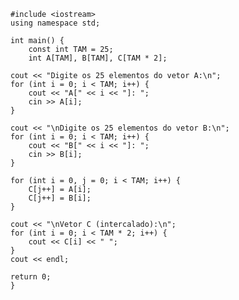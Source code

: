     #include <iostream>
    using namespace std;
    
    int main() {
        const int TAM = 25;
        int A[TAM], B[TAM], C[TAM * 2];

    cout << "Digite os 25 elementos do vetor A:\n";
    for (int i = 0; i < TAM; i++) {
        cout << "A[" << i << "]: ";
        cin >> A[i];
    }

    cout << "\nDigite os 25 elementos do vetor B:\n";
    for (int i = 0; i < TAM; i++) {
        cout << "B[" << i << "]: ";
        cin >> B[i];
    }

    for (int i = 0, j = 0; i < TAM; i++) {
        C[j++] = A[i];
        C[j++] = B[i];
    }

    cout << "\nVetor C (intercalado):\n";
    for (int i = 0; i < TAM * 2; i++) {
        cout << C[i] << " ";
    }
    cout << endl;

    return 0;
    }
  
